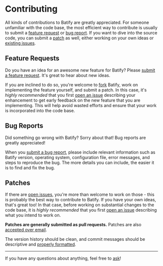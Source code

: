 Contributing
============

All kinds of contributions to Batify are greatly appreciated. For someone
unfamiliar with the code base, the most efficient way to contribute is usually
to submit a [feature request](#feature-requests) or [bug report](#bug-reports).
If you want to dive into the source code, you can submit a [patch](#patches) as
well, either working on your own ideas or [existing issues][issues].

Feature Requests
----------------

Do you have an idea for an awesome new feature for Batify? Please [submit a
feature request][issue]. It's great to hear about new ideas.

If you are inclined to do so, you're welcome to [fork][fork] Batify, work on
implementing the feature yourself, and submit a patch. In this case, it's
*highly recommended* that you first [open an issue][issue] describing your
enhancement to get early feedback on the new feature that you are implementing.
This will help avoid wasted efforts and ensure that your work is incorporated
into the code base.

Bug Reports
-----------

Did something go wrong with Batify? Sorry about that! Bug reports are greatly
appreciated!

When you [submit a bug report][issue], please include relevant information such
as Batify version, operating system, configuration file, error messages, and
steps to reproduce the bug. The more details you can include, the easier it is
to find and fix the bug.

Patches
-------

If there are [open issues][issues], you're more than welcome to work on those -
this is probably the best way to contribute to Batify. If you have your own
ideas, that's great too! In that case, before working on substantial changes to
the code base, it is *highly recommended* that you first [open an issue][issue]
describing what you intend to work on.

**Patches are generally submitted as pull requests.** Patches are also
[accepted over email][email].

The version history should be clean, and commit messages should be descriptive
and [properly formatted][commit-messages].

---

If you have any questions about anything, feel free to [ask][email]!

[issue]: https://github.com/ventto/batify/issues/new
[issues]: https://github.com/ventto/batify/issues
[fork]: https://github.com/ventto/batify/fork
[email]: mailto:thomas.venries@gmail.com
[commit-messages]: http://tbaggery.com/2008/04/19/a-note-about-git-commit-messages.html
